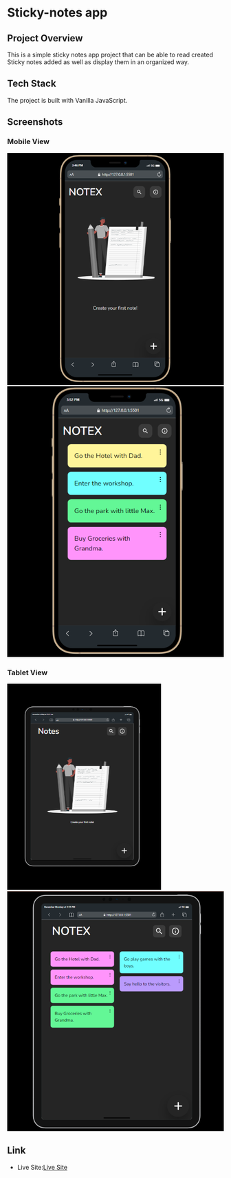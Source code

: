 # Sticky-notes app
## Project Overview
This is a simple sticky notes app project that can be able to read created Sticky notes added as well as display them in an organized way.

## Tech Stack
The project is built with Vanilla JavaScript.

## Screenshots
### Mobile View
![](screenshots/mobileIndex.png)
![](screenshots/mobileNotes.png)

### Tablet View
![](screenshots/tabletIndex.png)
![](screenshots/tabletNotes.png)


## Link
 - Live Site:[Live Site](https://devjhex-sticky-notes-javascript.netlify.app) 